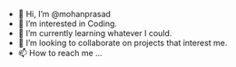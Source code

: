 - 👋 Hi, I’m @mohanprasad
- 👀 I’m interested in Coding.
- 🌱 I’m currently learning whatever I could.
- 💞️ I’m looking to collaborate on projects that interest me.
- 📫 How to reach me ...

<!---
prasadmohan77/prasadmohan77 is a ✨ special ✨ repository because its `README.md` (this file) appears on your GitHub profile.
You can click the Preview link to take a look at your changes.
--->
